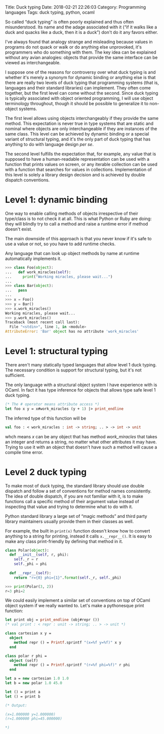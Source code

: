 Title: Duck typing
Date: 2018-02-21 22:26:03
Category: Programming languages
Tags: duck typing, python, ocaml

So called &ldquo;duck typing&rdquo; is often poorly explained and thus often misunderstood.
Its name and the adage associated with it (&ldquo;if it walks like a duck and quacks like a duck,
then it is a duck&rdquo;) don't do it any favors either. 

I've always found that analogy strange and misleading because values in programs do not quack or walk
or do anything else unprovoked, it's programmers who do something with them. The key idea can be explained
without any avian analogies: objects that provide the same interface can be viewed as interchangeable.

I suppose one of the reasons for controversy over what duck typing is and whether it's merely a synonym for dynamic binding
or anything else is that there are really two levels of duck typing that programming systems (that is, languages and their standard libraries) can implement.
They often come together, but the first level can come without the second.
Since duck typing is typically associated with object oriented programming, I will use object terminology
throughout, though it should be possible to generalize it to non-object systems.

The first level allows using objects interchangeably if they provide the same method. This expectation is never
true in type systems that are static and nominal where objects are only interchangeable if they are instances
of the same class. This level can be achieved by dynamic binding or a special
variant of structural typing, and it's the only part of duck typing that has anything to do with language design _per se_.

The second level fulfills the expectation that, for example, any value that is supposed to have a human-readable
representation can be used with a function that prints values on screen, or any iterable collection can be used
with a function that searches for values in collections. Implementation of this level is solely a library design
decision and is achieved by double dispatch conventions.

# Level 1: dynamic binding

One way to enable calling methods of objects irrespective of their type/class is to not check it at all.
This is what Python or Ruby are doing: they will blindly try to call a method and raise a runtime error
if method doesn't exist.

The main downside of this approach is that you never know if it's safe to use a value or not, so you
have to add runtime checks.

Any language that can look up object methods by name at runtime automatically implements it.

```python
>>> class Foo(object):
...   def work_miracles(self):
...     print("Working miracles, please wait...")
... 
>>> class Bar(object):
...   pass
... 
>>> x = Foo()
>>> y = Bar()
>>> x.work_miracles()
Working miracles, please wait...
>>> y.work_miracles()
Traceback (most recent call last):
  File "<stdin>", line 1, in <module>
AttributeError: 'Bar' object has no attribute 'work_miracles'
```

# Level 1: structural typing

There aren't many statically typed languages that allow level 1 duck typing. The necessary condition is support for
structural typing, but it's not sufficient.

The only language with a structural object system I have experience with is OCaml. In fact it has type inference for
objects that allows type safe level 1 duck typing.

```ocaml
(* The # operator means attribute access *)
let foo x y = x#work_miracles (y + 1) |> print_endline

```

The inferred type of this function will be
```ocaml
val foo : < work_miracles : int -> string; .. > -> int -> unit
```
whch means _x_ can be any object that has method _work_miracles_ that takes an integer and returns a string,
no matter what other attributes it may have. Trying to use it with an object that doesn't have such a method
will cause a compile time error.

# Level 2 duck typing

To make most of duck typing, the standard library should use double dispatch and follow a set of conventions
for method names consistently. The idea of double dispatch, if you are not familiar with it, is to make
functions call a specific method of their argument value instead of inspecting that value and trying to
determine what to do with it.

Python standard library a large set of &ldquo;magic methods&rdquo; and third party library maintainers usually
provide them in their classes as well.

For example, the built in `print(x)` function doesn't know how to convert anything to a string for printing,
instead it calls `x.__repr__()`. It is easy to make any class print-friendly by defining that method in it.

```python
class Polar(object):
  def __init__(self, r, phi):
    self._r = r
    self._phi = phi
  
  def __repr__(self):
    return "r={0} phi={1}".format(self._r, self._phi)

>>> print(Polar(3, 2))
r=3 phi=2

```

We could easily implement a similar set of conventions on top of OCaml object system if we really wanted to.
Let's make a pythonesque print function:
```ocaml
let print obj =	print_endline (obj#repr	())
(* val print : < repr : unit -> string; .. > -> unit *)

class cartesian	x y =
  object
    method repr	() = Printf.sprintf "(x=%f y=%f)" x y
  end

class polar r phi =
  object (self)
    method repr	() = Printf.sprintf "(r=%f phi=%f)" r phi
  end

let a =	new cartesian 1.0 1.0
let b =	new polar 1.0 45.0

let () = print a
let () = print b

(* Output:

(x=1.000000 y=1.000000)
(r=1.000000 phi=45.000000)

*)

```
